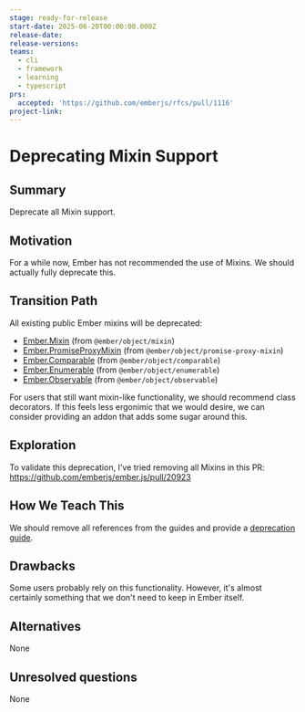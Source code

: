 ```yaml
---
stage: ready-for-release
start-date: 2025-06-20T00:00:00.000Z
release-date:
release-versions:
teams:
  - cli
  - framework
  - learning
  - typescript
prs:
  accepted: 'https://github.com/emberjs/rfcs/pull/1116'
project-link:
---
```


# Deprecating Mixin Support

## Summary

Deprecate all Mixin support.

## Motivation

For a while now, Ember has not recommended the use of Mixins. We should actually fully
deprecate this.

## Transition Path

All existing public Ember mixins will be deprecated:

- [Ember.Mixin](https://github.com/emberjs/rfcs/pull/1111) (from `@ember/object/mixin`)
- [Ember.PromiseProxyMixin](https://github.com/emberjs/rfcs/pull/1112) (from `@ember/object/promise-proxy-mixin`)
- [Ember.Comparable](https://github.com/emberjs/rfcs/pull/1113) (from `@ember/object/comparable`)
- [Ember.Enumerable](https://github.com/emberjs/rfcs/pull/1114) (from `@ember/object/enumerable`)
- [Ember.Observable](https://github.com/emberjs/rfcs/pull/1115) (from `@ember/object/observable`)

For users that still want mixin-like functionality, we should recommend class
decorators. If this feels less ergonimic that we would desire, we can consider
providing an addon that adds some sugar around this.

## Exploration

To validate this deprecation, I've tried removing all Mixins in this PR: https://github.com/emberjs/ember.js/pull/20923

## How We Teach This

We should remove all references from the guides and provide a [deprecation guide](https://github.com/ember-learn/deprecation-app/pull/1408).

## Drawbacks

Some users probably rely on this functionality. However, it's almost certainly
something that we don't need to keep in Ember itself.

## Alternatives

None

## Unresolved questions

None